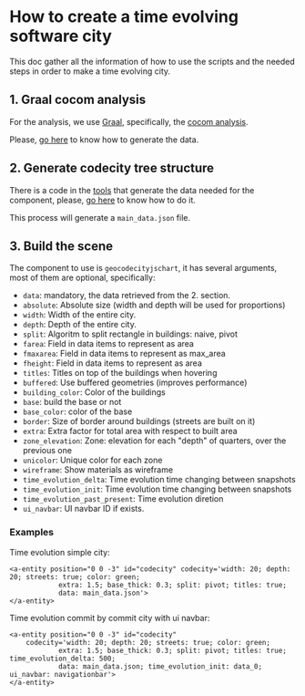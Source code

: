 # How to create a time evolving software city

This doc gather all the information of how to use the scripts and the needed steps in order to make a time evolving city.

## 1. Graal cocom analysis

For the analysis, we use [Graal](https://github.com/chaoss/grimoirelab-graal), specifically, the [cocom analysis](https://github.com/chaoss/grimoirelab-graal#backends).

Please, [go here](../tools/README.md#get-cocom-data-from-a-repository) to know how to generate the data.

## 2. Generate codecity tree structure

There is a code in the [tools](../tools) that generate the data needed for the component, please, [go here](../tools/README.md#generate-codecity-data-from-es) to know how to do it.

This process will generate a `main_data.json` file.

## 3. Build the scene

The component to use is `geocodecityjschart`, it has several arguments, most of them are optional, specifically:

- `data`: mandatory, the data retrieved from the 2. section.
- `absolute`: Absolute size (width and depth will be used for proportions)
- `width`: Width of the entire city.
- `depth`: Depth of the entire city.
- `split`: Algoritm to split rectangle in buildings: naive, pivot
- `farea`: Field in data items to represent as area
- `fmaxarea`: Field in data items to represent as max_area
- `fheight`: Field in data items to represent as area
- `titles`: Titles on top of the buildings when hovering
- `buffered`: Use buffered geometries (improves performance)
- `building_color`: Color of the buildings
- `base`: build the base or not
- `base_color`: color of the base
- `border`: Size of border around buildings (streets are built on it)
- `extra`: Extra factor for total area with respect to built area
- `zone_elevation`: Zone: elevation for each "depth" of quarters, over the previous one
- `unicolor`: Unique color for each zone
- `wireframe`: Show materials as wireframe
- `time_evolution_delta`: Time evolution time changing between snapshots
- `time_evolution_init`: Time evolution time changing between snapshots
- `time_evolution_past_present`: Time evolution diretion
- `ui_navbar`: UI navbar ID if exists.

### Examples

Time evolution simple city:

```
<a-entity position="0 0 -3" id="codecity" codecity='width: 20; depth: 20; streets: true; color: green;
            extra: 1.5; base_thick: 0.3; split: pivot; titles: true;
            data: main_data.json'>
</a-entity>

```

Time evolution commit by commit city with ui navbar:
```
<a-entity position="0 0 -3" id="codecity"
    codecity='width: 20; depth: 20; streets: true; color: green;
            extra: 1.5; base_thick: 0.3; split: pivot; titles: true; time_evolution_delta: 500;
            data: main_data.json; time_evolution_init: data_0; ui_navbar: navigationbar'>
</a-entity>

```